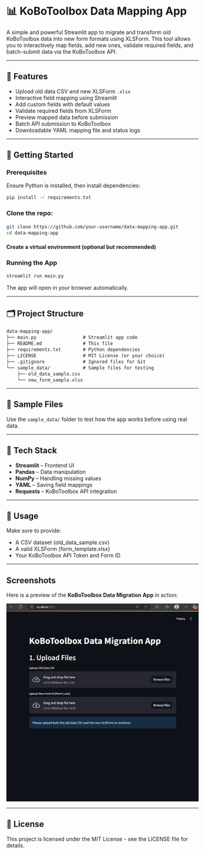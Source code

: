 # 📊 KoBoToolbox Data Mapping App

A simple and powerful Streamlit app to migrate and transform old KoBoToolbox data into new form formats using XLSForm. This tool allows you to interactively map fields, add new ones, validate required fields, and batch-submit data via the KoBoToolbox API.

---

## 🧰 Features

- Upload old data CSV and new XLSForm `.xlsx`
- Interactive field mapping using Streamlit
- Add custom fields with default values
- Validate required fields from XLSForm
- Preview mapped data before submission
- Batch API submission to KoBoToolbox
- Downloadable YAML mapping file and status logs

---

## 🚀 Getting Started

### Prerequisites

Ensure Python is installed, then install dependencies:

```bash
pip install -r requirements.txt
```

### Clone the repo:
```bash
git clone https://github.com/your-username/data-mapping-app.git
cd data-mapping-app
```
#### Create a virtual environment (optional but recommended)


### Running the App

```bash
streamlit run main.py
```

The app will open in your browser automatically.

---

## 🗂 Project Structure

```
data-mapping-app/
├── main.py                 # Streamlit app code
├── README.md               # This file
├── requirements.txt        # Python dependencies
├── LICENSE                 # MIT License (or your choice)
├── .gitignore              # Ignored files for Git
└── sample_data/            # Sample files for testing
    ├── old_data_sample.csv
    └── new_form_sample.xlsx
```

---

## 🧪 Sample Files

Use the `sample_data/` folder to test how the app works before using real data.

---

## 🧠 Tech Stack

- **Streamlit** – Frontend UI
- **Pandas** – Data manipulation
- **NumPy** – Handling missing values
- **YAML** – Saving field mappings
- **Requests** – KoBoToolbox API integration

---

## 🧪 Usage

Make sure to provide:
- A CSV dataset (old_data_sample.csv)
- A valid XLSForm (form_template.xlsx)
- Your KoBoToolbox API Token and Form ID

---
## Screenshots

Here is a preview of the **KoBoToolbox Data Migration App** in action:

![App Screenshot](assets/screenshot.png)


---

## 📄 License

This project is licensed under the MIT License - see the LICENSE file for details.
